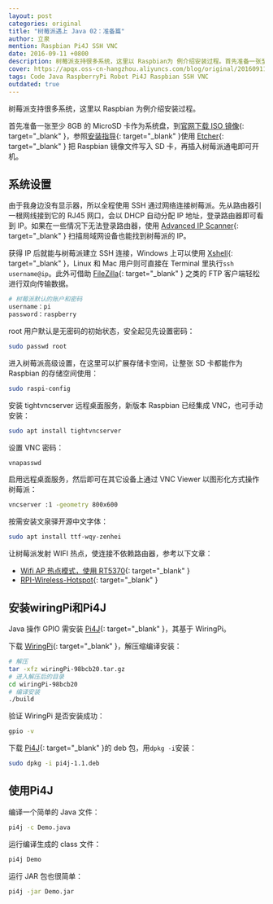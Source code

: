 ```yaml
---
layout: post
categories: original
title: "树莓派遇上 Java 02：准备篇"
author: 立泉
mention: Raspbian Pi4J SSH VNC
date: 2016-09-11 +0800
description: 树莓派支持很多系统，这里以 Raspbian为 例介绍安装过程。首先准备一张至少 8GB 的 MicroSD 卡作为系统盘，到官网下载 ISO 镜像，安装后插入树莓派通电即可开机。
cover: https://apqx.oss-cn-hangzhou.aliyuncs.com/blog/original/20160911/shumeipai_yushang_java_02_zhunbeipian/pi_robot_thumb.jpg
tags: Code Java RaspberryPi Robot Pi4J Raspbian SSH VNC
outdated: true
---
```


树莓派支持很多系统，这里以 Raspbian 为例介绍安装过程。

首先准备一张至少 8GB 的 MicroSD 卡作为系统盘，到[官网下载 ISO 镜像](https://www.raspberrypi.org/downloads/raspbian/){: target="_blank" }，参照[安装指导](https://www.raspberrypi.org/documentation/installation/installing-images/README.md){: target="_blank" }使用 [Etcher](https://etcher.io/){: target="_blank" } 把 Raspbian 镜像文件写入 SD 卡，再插入树莓派通电即可开机。

## 系统设置

由于我身边没有显示器，所以全程使用 SSH 通过网络连接树莓派。先从路由器引一根网线接到它的 RJ45 网口，会以 DHCP 自动分配 IP 地址，登录路由器即可看到 IP。如果在一些情况下无法登录路由器，使用 [Advanced IP Scanner](https://www.advanced-ip-scanner.com/){: target="_blank" } 扫描局域网设备也能找到树莓派的 IP。

获得 IP 后就能与树莓派建立 SSH 连接，Windows 上可以使用 [Xshell](https://www.netsarang.com/products/xsh_overview.html){: target="_blank" }，Linux 和 Mac 用户则可直接在 Terminal 里执行`ssh username@ip`。此外可借助 [FileZilla](https://filezilla-project.org/){: target="_blank" } 之类的 FTP 客户端轻松进行双向传输数据。

```sh
# 树莓派默认的账户和密码
username：pi
password：raspberry
```

root 用户默认是无密码的初始状态，安全起见先设置密码：

```sh
sudo passwd root
```

进入树莓派高级设置，在这里可以扩展存储卡空间，让整张 SD 卡都能作为 Raspbian 的存储空间使用：

```sh
sudo raspi-config
```

安装 tightvncserver 远程桌面服务，新版本 Raspbian 已经集成 VNC，也可手动安装：

```sh
sudo apt install tightvncserver
```

设置 VNC 密码：

```sh
vnapasswd
```

启用远程桌面服务，然后即可在其它设备上通过 VNC Viewer 以图形化方式操作树莓派：

```sh
vncserver :1 -geometry 800x600
```

按需安装文泉驿开源中文字体：

```sh
sudo apt install ttf-wqy-zenhei
```

让树莓派发射 WIFI 热点，使连接不依赖路由器，参考以下文章： 

* [Wifi AP 热点模式，使用 RT5370](http://blog.csdn.net/xukai871105/article/details/42497097){: target="_blank" }  
* [RPI-Wireless-Hotspot](http://elinux.org/RPI-Wireless-Hotspot){: target="_blank" }

## 安装wiringPi和Pi4J

Java 操作 GPIO 需安装 [Pi4J](http://pi4j.com/){: target="_blank" }，其基于 WiringPi。 

下载 [WiringPi](https://git.drogon.net/?p=wiringPi;a=summary){: target="_blank" }，解压缩编译安装：

```sh
# 解压
tar -xfz wiringPi-98bcb20.tar.gz 
# 进入解压后的目录
cd wiringPi-98bcb20
# 编译安装
./build
```

验证 WiringPi 是否安装成功：

```sh
gpio -v
```

下载 [Pi4J](http://pi4j.com/download.html){: target="_blank" }的 deb 包，用`dpkg -i`安装：

```sh
sudo dpkg -i pi4j-1.1.deb
```

## 使用Pi4J

编译一个简单的 Java 文件：

```sh
pi4j -c Demo.java
```

运行编译生成的 class 文件：

```sh
pi4j Demo
```

运行 JAR 包也很简单：

```sh
pi4j -jar Demo.jar
```